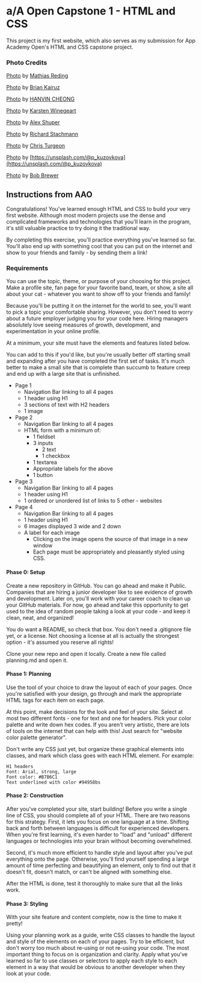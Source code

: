 # a/A Open Capstone 1 - HTML and CSS

This project is my first website, which also serves as my submission for App Academy Open's HTML and CSS capstone project.

### Photo Credits

[Photo](https://unsplash.com/photos/a-close-up-of-a-piece-of-art-with-paint-on-it-hC09pgro2yY) by [Mathias Reding](https://unsplash.com/@matreding)

[Photo](https://unsplash.com/photos/low-angle-photography-of-brown-concrete-2-storey-building-between-trees-QsRG5VAPNQo) by [Brian Kairuz](https://unsplash.com/@briankairuz)

[Photo](https://unsplash.com/photos/a-man-standing-in-front-of-a-building-at-night-EfLy5-QAb9s) by [HANVIN CHEONG](https://unsplash.com/@hktram0311)

[Photo](https://unsplash.com/photos/an-aerial-view-of-a-mountain-with-a-river-running-through-it-4pxg2LjC2Lg) by [
Karsten Winegeart](https://unsplash.com/@karsten116)

[Photo](https://unsplash.com/photos/an-aerial-view-of-a-snow-covered-mountain-31X_oP0EscA) by [Alex Shuper](https://unsplash.com/@alexshuperart)

[Photo](https://unsplash.com/photos/a-subway-train-pulling-into-a-subway-station-uxAkoaGz6bw) by [Richard Stachmann](https://unsplash.com/@stachmann)

[Photo](https://unsplash.com/photos/a-view-of-a-city-under-a-cloudy-sky-leFTO_0yAfI) by [Chris Turgeon](https://unsplash.com/@cturgeon)

[Photo](https://unsplash.com/photos/a-close-up-of-a-green-door-with-peeling-paint-FHNcFgjCa7E) by [https://unsplash.com/@p_kuzovkova](https://unsplash.com/@p_kuzovkova)

[Photo](https://unsplash.com/photos/a-grey-seal-laying-on-top-of-snow-covered-ground-shA4oFODrr4) by [
Bob Brewer](https://unsplash.com/@brewbottle)

## Instructions from AAO

Congratulations! You've learned enough HTML and CSS to build your very first website. Although most modern projects use the dense and complicated frameworks and technologies that you'll learn in the program, it's still valuable practice to try doing it the traditional way.

By completing this exercise, you'll practice everything you've learned so far. You'll also end up with something cool that you can put on the internet and show to your friends and family - by sending them a link!

### Requirements

You can use the topic, theme, or purpose of your choosing for this project. Make a profile site, fan page for your favorite band, team, or show, a site all about your cat - whatever you want to show off to your friends and family!

Because you'll be putting it on the internet for the world to see, you'll want to pick a topic your comfortable sharing. However, you don't need to worry about a future employer judging you for your code here. Hiring managers absolutely love seeing measures of growth, development, and experimentation in your online profile.

At a minimum, your site must have the elements and features listed below.

You can add to this if you'd like, but you're usually better off starting small and expanding after you have completed the first set of tasks. It's much better to make a small site that is complete than succumb to feature creep and end up with a large site that is unfinished.

-   Page 1
    -   Navigation Bar linking to all 4 pages
    -   1 header using H1
    -   3 sections of text with H2 headers
    -   1 image
-   Page 2
    -   Navigation Bar linking to all 4 pages
    -   HTML form with a minimum of:
        -   1 fieldset
        -   3 inputs
            -   2 text
            -   1 checkbox
        -   1 textarea
        -   Appropriate labels for the above
        -   1 button
-   Page 3
    -   Navigation Bar linking to all 4 pages
    -   1 header using H1
    -   1 ordered or unordered list of links to 5 other - websites
-   Page 4
    -   Navigation Bar linking to all 4 pages
    -   1 header using H1
    -   6 images displayed 3 wide and 2 down
    -   A label for each image
        -   Clicking on the image opens the source of that image in a new window
        -   Each page must be appropriately and pleasantly styled using CSS.

#### Phase 0: Setup

Create a new repository in GitHub. You can go ahead and make it Public. Companies that are hiring a junior developer like to see evidence of growth and development. Later on, you'll work with your career coach to clean up your GitHub materials. For now, go ahead and take this opportunity to get used to the idea of random people taking a look at your code - and keep it clean, neat, and organized!

You do want a README, so check that box. You don't need a .gitignore file yet, or a license. Not choosing a license at all is actually the strongest option - it's assumed you reserve all rights!

Clone your new repo and open it locally. Create a new file called planning.md and open it.

#### Phase 1: Planning

Use the tool of your choice to draw the layout of each of your pages. Once you're satisfied with your design, go through and mark the appropriate HTML tags for each item on each page.

At this point, make decisions for the look and feel of your site. Select at most two different fonts - one for text and one for headers. Pick your color palette and write down hex codes. If you aren't very artistic, there are lots of tools on the internet that can help with this! Just search for "website color palette generator".

Don't write any CSS just yet, but organize these graphical elements into classes, and mark which class goes with each HTML element. For example:

```
H1 headers
Font: Arial, strong, large
Font color: #B7B6C1
Text underlined with color #94958bs
```

#### Phase 2: Construction

After you've completed your site, start building! Before you write a single line of CSS, you should complete all of your HTML. There are two reasons for this strategy. First, it lets you focus on one language at a time. Shifting back and forth between languages is difficult for experienced developers. When you're first learning, it's even harder to "load" and "unload" different languages or technologies into your brain without becoming overwhelmed.

Second, it's much more efficient to handle style and layout after you've put everything onto the page. Otherwise, you'll find yourself spending a large amount of time perfecting and beautifying an element, only to find out that it doesn't fit, doesn't match, or can't be aligned with something else.

After the HTML is done, test it thoroughly to make sure that all the links work.

#### Phase 3: Styling

With your site feature and content complete, now is the time to make it pretty!

Using your planning work as a guide, write CSS classes to handle the layout and style of the elements on each of your pages. Try to be efficient, but don't worry too much about re-using or not re-using your code. The most important thing to focus on is organization and clarity. Apply what you've learned so far to use classes or selectors to apply each style to each element in a way that would be obvious to another developer when they look at your code.
